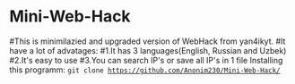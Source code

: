 # Mini-Web-Hack
#This is minimilazied and upgraded version of WebHack from yan4ikyt.
#It have a lot of advatages:
#1.It has 3 languages(English, Russian and Uzbek)
#2.It's easy to use
#3.You can search IP's or save all IP's in 1 file
Installing this programm:
<code>git clone https://github.com/Anonim230/Mini-Web-Hack/</code>
